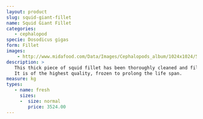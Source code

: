 ```yaml
---
layout: product
slug: squid-giant-fillet
name: Squid Giant Fillet
categories:
   - cephalopod
specie: Dosodicus gigas
form: Fillet 
images:
    - http://www.midafood.com/Data/Images/Cephalopods_album/1024x1024/54ec21215c2c2508.jpg
description: >
   This thick piece of squid fillet has been thoroughly cleaned and filleted , without any chemicals.
   It is of the highest quality, frozen to prolong the life span.
measure: kg
types:
   - name: fresh
     sizes:
     -  size: normal
        price: 3524.00
---
```

